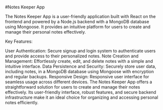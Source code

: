 #Notes Keeper App

The Notes Keeper App is a user-friendly application built with React on the frontend and powered by a Node.js backend with a MongoDB database using Mongoose. It provides an intuitive platform for users to create and manage their personal notes effectively.

Key Features:

User Authentication: Secure signup and login system to authenticate users and provide access to their personalized notes.
Note Creation and Management: Effortlessly create, edit, and delete notes with a simple and intuitive interface.
Data Persistence and Security: Securely store user data, including notes, in a MongoDB database using Mongoose with encryption and regular backups.
Responsive Design: Responsive user interface for seamless usage across different devices.
The Notes Keeper App offers a straightforward solution for users to create and manage their notes effectively. Its user-friendly interface, robust features, and secure backend infrastructure make it an ideal choice for organizing and accessing personal notes efficiently.
